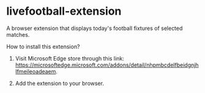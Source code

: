 # livefootball-extension

A browser extension that displays today's football fixtures of selected matches.

How to install this extension?

1. Visit Microsoft Edge store through this link: https://microsoftedge.microsoft.com/addons/detail/nhpmbcdelfbeidgnjhlfmeileoadeaem.

2. Add the extension to your browser.

